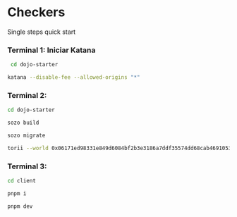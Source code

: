 
# Checkers

Single steps quick start

### Terminal 1: Iniciar Katana

  ```bash
   cd dojo-starter
   ```

   ```bash
   katana --disable-fee --allowed-origins "*"
   ```

### Terminal 2: 

   ```bash
   cd dojo-starter
   ```

   ```bash
   sozo build
   ```

   ```bash
   sozo migrate
   ```

   ```bash
   torii --world 0x06171ed98331e849d6084bf2b3e3186a7ddf35574dd68cab4691053ee8ab69d7 --allowed-origins "*"
   ```

### Terminal 3:

   ```bash
   cd client
   ```

   ```bash
   pnpm i
   ```

   ```bash
   pnpm dev
   ```

